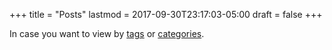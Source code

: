 +++
title = "Posts"
lastmod = 2017-09-30T23:17:03-05:00
draft = false
+++

In case you want to view by [tags](/en/tags/) or [categories](/en/categories).